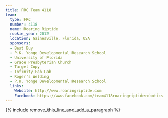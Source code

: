 ```yaml
---
title: FRC Team 4118
team:
  type: FRC
  number: 4118
  name: Roaring Riptide
  rookie_year: 2012
  location: Gainesville, Florida, USA
  sponsors:
  - Best Buy
  - P.K. Yonge Developmental Research School
  - University of Florida
  - Grace Presbyterian Church
  - Target Copy
  - Infinity Fab Lab
  - Roger's Welding
  - P.K. Yonge Developmental Research School
  links:
    Website: http://www.roaringriptide.com
    Facebook: https://www.facebook.com/team4118roaringriptiderobotics
---
```


{% include remove_this_line_and_add_a_paragraph %}